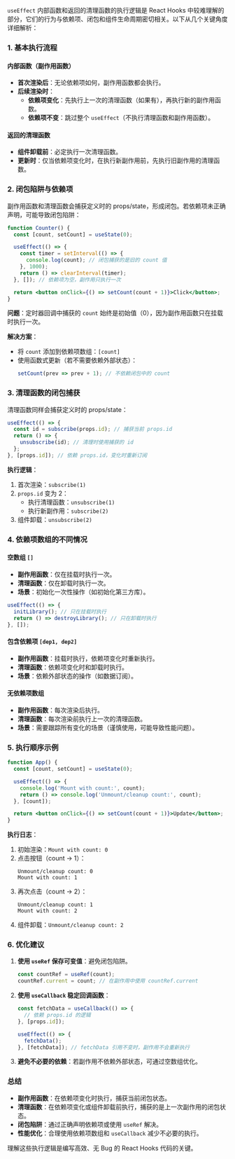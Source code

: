 `useEffect` 内部函数和返回的清理函数的执行逻辑是 React Hooks 中较难理解的部分，它们的行为与依赖项、闭包和组件生命周期密切相关。以下从几个关键角度详细解析：


### **1. 基本执行流程**
#### **内部函数（副作用函数）**
- **首次渲染后**：无论依赖项如何，副作用函数都会执行。
- **后续渲染时**：
  - **依赖项变化**：先执行上一次的清理函数（如果有），再执行新的副作用函数。
  - **依赖项不变**：跳过整个 `useEffect`（不执行清理函数和副作用函数）。

#### **返回的清理函数**
- **组件卸载前**：必定执行一次清理函数。
- **更新时**：仅当依赖项变化时，在执行新副作用前，先执行旧副作用的清理函数。


### **2. 闭包陷阱与依赖项**
副作用函数和清理函数会捕获定义时的 props/state，形成闭包。若依赖项未正确声明，可能导致闭包陷阱：

```jsx
function Counter() {
  const [count, setCount] = useState(0);

  useEffect(() => {
    const timer = setInterval(() => {
      console.log(count); // 闭包捕获的是旧的 count 值
    }, 1000);
    return () => clearInterval(timer);
  }, []); // 依赖项为空，副作用只执行一次

  return <button onClick={() => setCount(count + 1)}>Click</button>;
}
```

**问题**：定时器回调中捕获的 `count` 始终是初始值（0），因为副作用函数只在挂载时执行一次。

**解决方案**：
- 将 `count` 添加到依赖项数组：`[count]`
- 使用函数式更新（若不需要依赖外部状态）：
  ```jsx
  setCount(prev => prev + 1); // 不依赖闭包中的 count
  ```


### **3. 清理函数的闭包捕获**
清理函数同样会捕获定义时的 props/state：

```jsx
useEffect(() => {
  const id = subscribe(props.id); // 捕获当前 props.id
  return () => {
    unsubscribe(id); // 清理时使用捕获的 id
  };
}, [props.id]); // 依赖 props.id，变化时重新订阅
```

**执行逻辑**：
1. 首次渲染：`subscribe(1)`
2. `props.id` 变为 2：
   - 执行清理函数：`unsubscribe(1)`
   - 执行新副作用：`subscribe(2)`
3. 组件卸载：`unsubscribe(2)`


### **4. 依赖项数组的不同情况**
#### **空数组 `[]`**
- **副作用函数**：仅在挂载时执行一次。
- **清理函数**：仅在卸载时执行一次。
- **场景**：初始化一次性操作（如初始化第三方库）。

```jsx
useEffect(() => {
  initLibrary(); // 只在挂载时执行
  return () => destroyLibrary(); // 只在卸载时执行
}, []);
```

#### **包含依赖项 `[dep1, dep2]`**
- **副作用函数**：挂载时执行，依赖项变化时重新执行。
- **清理函数**：依赖项变化时和卸载时执行。
- **场景**：依赖外部状态的操作（如数据订阅）。

#### **无依赖项数组**
- **副作用函数**：每次渲染后执行。
- **清理函数**：每次渲染前执行上一次的清理函数。
- **场景**：需要跟踪所有变化的场景（谨慎使用，可能导致性能问题）。


### **5. 执行顺序示例**
```jsx
function App() {
  const [count, setCount] = useState(0);

  useEffect(() => {
    console.log('Mount with count:', count);
    return () => console.log('Unmount/cleanup count:', count);
  }, [count]);

  return <button onClick={() => setCount(count + 1)}>Update</button>;
}
```

**执行日志**：
1. 初始渲染：`Mount with count: 0`
2. 点击按钮（count → 1）：
   ```
   Unmount/cleanup count: 0
   Mount with count: 1
   ```
3. 再次点击（count → 2）：
   ```
   Unmount/cleanup count: 1
   Mount with count: 2
   ```
4. 组件卸载：`Unmount/cleanup count: 2`


### **6. 优化建议**
1. **使用 `useRef` 保存可变值**：避免闭包陷阱。
   ```jsx
   const countRef = useRef(count);
   countRef.current = count; // 在副作用中使用 countRef.current
   ```

2. **使用 `useCallback` 稳定回调函数**：
   ```jsx
   const fetchData = useCallback(() => {
     // 依赖 props.id 的逻辑
   }, [props.id]);

   useEffect(() => {
     fetchData();
   }, [fetchData]); // fetchData 引用不变时，副作用不会重新执行
   ```

3. **避免不必要的依赖**：若副作用不依赖外部状态，可通过空数组优化。


### **总结**
- **副作用函数**：在依赖项变化时执行，捕获当前闭包状态。
- **清理函数**：在依赖项变化或组件卸载前执行，捕获的是上一次副作用的闭包状态。
- **闭包陷阱**：通过正确声明依赖项或使用 `useRef` 解决。
- **性能优化**：合理使用依赖项数组和 `useCallback` 减少不必要的执行。

理解这些执行逻辑是编写高效、无 Bug 的 React Hooks 代码的关键。
